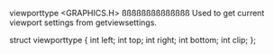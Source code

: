 
  viewporttype                   <GRAPHICS.H>
 ßßßßßßßßßßßßßß
Used to get current viewport settings from getviewsettings.

  struct viewporttype {
    int  left;
    int  top;
    int  right;
    int  bottom;
    int  clip;
  };
